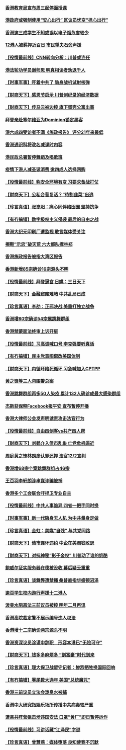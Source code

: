 #### [香港教育局宣布周三起停面授课](../pages/nsc415/n12584010.md) 
#### [港政府或强制使用“安心出行” 区议员忧变“担心出行”](../pages/nsc415/n12584003.md) 
#### [香港逾三成学生不知或误以电子烟危害较少](../pages/nsc415/n12583999.md) 
#### [12港人被羁押近百日 市民望夫石旁声援](../pages/nsc415/n12583989.md) 
#### [【役情最前线】CNN转向分析：川普或连任](../pages/nsc415/n12583522.md) 
#### [港法轮功学员谢师恩 明真相读者劝退千人](../pages/nsc415/n12583914.md) 
#### [【时事军事】吓着中共了 隐身战机试射核弹](../pages/nsc415/n12581874.md) 
#### [【财商天下】感恩节启示 川普创纪录的经济数据](../pages/nsc415/n12581710.md) 
#### [【财商天下】传马云被边控 旗下蛋壳公寓出事](../pages/nsc415/n12580307.md) 
#### [拜登亲赴塞尔维亚为Dominion锁定黑客](../pages/nsc415/n12579304.md) 
#### [港六成四受访者不满《施政报告》 评分21年来最低](../pages/nsc415/n12578366.md) 
#### [香港通识科将改名减课时内容](../pages/nsc415/n12578364.md) 
#### [港民政总署暂停舞蹈及唱歌班](../pages/nsc415/n12578357.md) 
#### [疫情下港人减圣诞消费 逾四成人选择网购](../pages/nsc415/n12578347.md) 
#### [【役情最前线】称安全环境有变 习要求备战打仗](../pages/nsc415/n12577842.md) 
#### [【财商天下】公私合营复活？“待割韭菜”出逃](../pages/nsc415/n12577737.md) 
#### [【珍言真语】张崑阳：痛心同伴陷囹圄 坚持抗争](../pages/nsc415/n12577378.md) 
#### [【有冇搞错】数字极权主义侵袭 最后的自由之战](../pages/nsc415/n12575553.md) 
#### [香港大纪元印刷厂遭监视 敢言媒体受关注](../pages/nsc415/n12576543.md) 
#### [擦鞋“示忠”破天荒 六大部队撑林郑](../pages/nsc415/n12575845.md) 
#### [香港施政报告被指大湾区报告](../pages/nsc415/n12575830.md) 
#### [香港新增85宗确诊16宗源头不明](../pages/nsc415/n12575816.md) 
#### [【役情最前线】拜登逼宫 日媒：三日天下](../pages/nsc415/n12575466.md) 
#### [【财商天下】金融窟窿难堵 中共乱局已成](../pages/nsc415/n12575286.md) 
#### [【珍言真语】李劼：正邪决战 美重打独立战争](../pages/nsc415/n12574760.md) 
#### [香港增80宗确诊54宗属跳舞群组](../pages/nsc415/n12573156.md) 
#### [香港禁蒙面法终审上诉开庭](../pages/nsc415/n12573123.md) 
#### [【役情最前线】习高调喊口号 李克强要听真话](../pages/nsc415/n12572792.md) 
#### [【有冇搞错】民主党意图窜改美国体制](../pages/nsc415/n12570207.md) 
#### [【财商天下】内循环陷死循环 习急喊加入CPTPP](../pages/nsc415/n12572125.md) 
#### [黄之锋等三人包围警总案](../pages/nsc415/n12570644.md) 
#### [香港跳舞群组再多50人染疫 累计132人确诊成最大感染群组](../pages/nsc415/n12570611.md) 
#### [杰斯获保释Facebook报平安 宣布暂停开播](../pages/nsc415/n12570627.md) 
#### [香港大律师公会发声明谴责攻击法官行为](../pages/nsc415/n12570598.md) 
#### [【役情最前线】自由四剑客vs共产四人帮](../pages/nsc415/n12570310.md) 
#### [【财商天下】刘鹤介入债市乱象 亡党危机逼近](../pages/nsc415/n12570177.md) 
#### [周庭黄之锋林朗彦认罪还押 法官12/2宣判](../pages/nsc415/n12569544.md) 
#### [香港增68宗个案跳舞群组占46宗](../pages/nsc415/n12568262.md) 
#### [王百羽李轩朗涉串谋诈骗被捕](../pages/nsc415/n12568260.md) 
#### [香港多个工会联合吁捍卫专业自主](../pages/nsc415/n12568251.md) 
#### [【役情最前线】中共人事诡异 四省一把手同时换](../pages/nsc415/n12567818.md) 
#### [【时事军事】新一代隐身无人机 为中共量身定做](../pages/nsc415/n12567754.md) 
#### [【珍言真语】金虹：美媒“自残” 与共党同路](../pages/nsc415/n12567368.md) 
#### [【财商天下】债市连环违约 中企在美圈钱败退](../pages/nsc415/n12566285.md) 
#### [【财商天下】对抗神秘“影子金权” 川普动了谁的奶酪](../pages/nsc415/n12564519.md) 
#### [鲍威尔证实服务器在德被没收 幕后疑云重重](../pages/nsc415/n12564392.md) 
#### [【珍言真语】谈舞弊遭禁播 桑普直指华盛顿沼泽](../pages/nsc415/n12563897.md) 
#### [逾百学生校内游行声援十二港人](../pages/nsc415/n12562397.md) 
#### [泼臭水阻恶法三前议员被控 明年二月再讯](../pages/nsc415/n12562380.md) 
#### [香港高院裁定警不展示编号违人权法](../pages/nsc415/n12562360.md) 
#### [香港增十二宗确诊两宗源头不明](../pages/nsc415/n12562369.md) 
#### [香港资深议员涂谨申辞职　形容本港已“无险可守”](../pages/nsc415/n12562342.md) 
#### [【财商天下】钱多多麻烦多 “割富豪”时代到来](../pages/nsc415/n12561919.md) 
#### [【珍言真语】理大保卫战留守记者：惨烈牺牲换国际回响](../pages/nsc415/n12561089.md) 
#### [【有冇搞错】零尾数大选年 美国“总统魔咒”](../pages/nsc415/n12559083.md) 
#### [香港三前议员立法会泼臭水被捕](../pages/nsc415/n12559668.md) 
#### [香港中大研究指娱乐场所传播中共病毒较严重](../pages/nsc415/n12559670.md) 
#### [遭亲共阵营狙击涉违国安法 口罩“黄厂”即日暂停运作](../pages/nsc415/n12559646.md) 
#### [【役情最前线】习讲话藏“江泽民”字谜](../pages/nsc415/n12559156.md) 
#### [【珍言真语】曾慧燕：媒体堕落 良知使我不沉默](../pages/nsc415/n12558434.md) 
